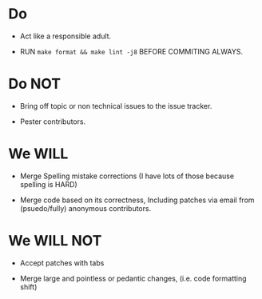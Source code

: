 # Do

* Act like a responsible adult.

* RUN `make format && make lint -j8` BEFORE COMMITING ALWAYS.

# Do NOT

* Bring off topic or non technical issues to the issue tracker.

* Pester contributors.

# We WILL

* Merge Spelling mistake corrections (I have lots of those because spelling is HARD)

* Merge code based on its correctness, Including patches via email from (psuedo/fully) anonymous contributors.

# We WILL NOT

* Accept patches with tabs

* Merge large and pointless or pedantic changes, (i.e. code formatting shift)

